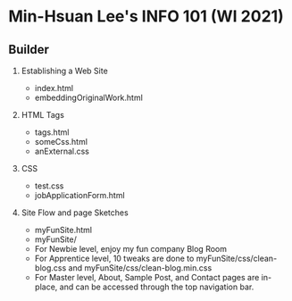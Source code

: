 # Min-Hsuan Lee's INFO 101 (WI 2021)

## Builder

1. Establishing a Web Site

    - index.html
    - embeddingOriginalWork.html

2. HTML Tags

    - tags.html
    - someCss.html
    - anExternal.css

3. CSS

    - test.css
    - jobApplicationForm.html

4. Site Flow and page Sketches

    - myFunSite.html
    - myFunSite/
    - For Newbie level, enjoy my fun company Blog Room
    - For Apprentice level, 10 tweaks are done to myFunSite/css/clean-blog.css and myFunSite/css/clean-blog.min.css
    - For Master level, About, Sample Post, and Contact pages are in-place, and can be accessed through the top navigation bar.
